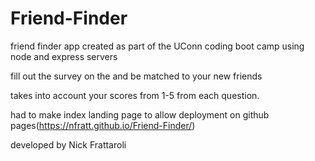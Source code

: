 # Friend-Finder
friend finder app created as part of the UConn coding boot camp using node and express servers 

fill out the survey on the and be matched to your new friends

takes into account your scores from 1-5 from each question. 
 
 
 had to make index landing page to allow deployment on github pages(https://nfratt.github.io/Friend-Finder/)
 
 developed by Nick Frattaroli
